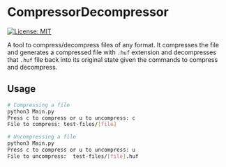 # CompressorDecompressor
[![License: MIT](https://img.shields.io/badge/Python-3-green.svg)]()

A tool to compress/decompress files of any format.
It compresses the file and generates a compressed file with ```.huf``` extension and decompresses 
that ```.huf``` file back into its original state given the commands to compress and decompress. 

## Usage
```bash
# Compressing a file 
python3 Main.py
Press c to compress or u to uncompress: c
File to compress: test-files/[file]

# Uncompressing a file
python3 Main.py
Press c to compress or u to uncompress: u
File to uncompress:  test-files/[file].huf
```
